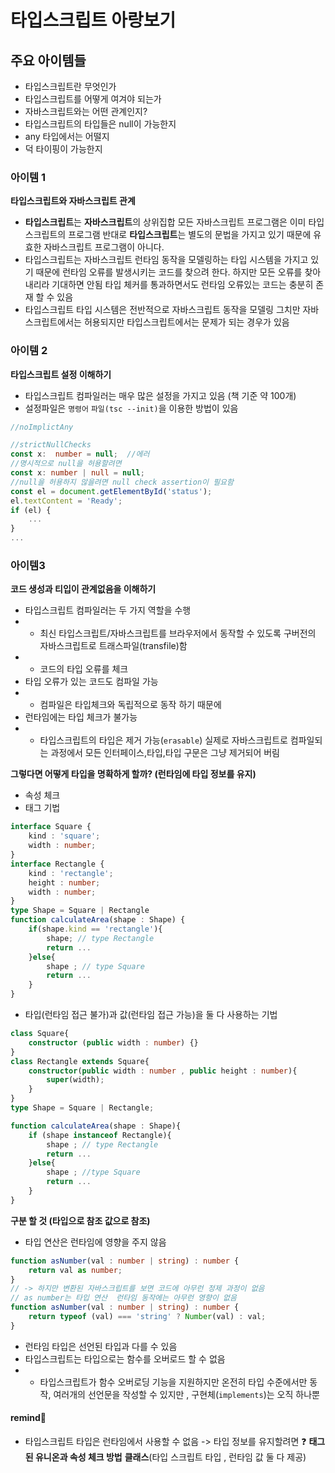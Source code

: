 # 타입스크립트 아랑보기 

## 주요 아이템들 
- 타입스크립트란 무엇인가
- 타입스크립트를 어떻게 여겨야 되는가
- 자바스크립트와는 어떤 관계인지?
- 타입스크립트의 타입들은 null이 가능한지
- any 타입에서는 어떨지
- 덕 타이핑이 가능한지 

### 아이템 1
**타입스크립트와 자바스크립트 관계**
- **타입스크립트**는 **자바스크립트**의 상위집합
모든 자바스크립트 프로그램은 이미 타입스크립트의 프로그램 
반대로 **타입스크립트**는 별도의 문법을 가지고 있기 때문에 유효한 자바스크립트 프로그램이 아니다.
- 타입스크립트는 자바스크립트 런타임 동작을 모델링하는 타입 시스템을 가지고 있기 때문에 런타임 오류를 발생시키는 코드를 찾으려 한다.
하지만 모든 오류를 찾아내리라 기대하면 안됨 
타입 체커를 통과하면서도 런타임 오류있는 코드는 충분히 존재 할 수 있음
- 타입스크립트 타입 시스템은 전반적으로 자바스크립트 동작을 모델링
그치만 자바스크립트에서는 허용되지만 타입스크립트에서는 문제가 되는 경우가 있음

### 아이템 2 
**타입스크립트 설정 이해하기**
- 타입스크립트 컴파일러는 매우 많은 설정을 가지고 있음 (책 기준 약 100개)
- 설정파일은 `명령어`  `파일(tsc --init)`을 이용한 방법이 있음
``` typescript
//noImplictAny

//strictNullChecks
const x:  number = null;  //에러
//명시적으로 null을 허용할려면
const x: number | null = null;
//null을 허용하지 않을려면 null check assertion이 필요함
const el = document.getElementById('status');
el.textContent = 'Ready';
if (el) {
    ...
}
...
```

### 아이템3 
**코드 생성과 티입이 관계없음을 이해하기**
- 타입스크립트 컴파일러는 두 가지 역할을 수행
- - 최신 타입스크립트/자바스크립트를 브라우저에서 동작할 수 있도록 구버전의 자바스크립트로 트래스파일(transfile)함
- - 코드의 타입 오류를 체크
- 타입 오류가 있는 코드도 컴파일 가능 
- - 컴파일은 타입체크와 독립적으로 동작 하기 때문에
- 런타임에는 타입 체크가 불가능
- - 타입스크립트의 타입은 제거 가능(`erasable`)
실제로 자바스크립트로 컴파일되는 과정에서 모든 인터페이스,타입,타입 구문은 그냥 제거되어 버림

**그렇다면 어떻게 타입을 명확하게 할까?
(런타임에 타입 정보를 유지)**
- 속성 체크
- 태그 기법
```typescript
interface Square {
    kind : 'square';
    width : number;
}
interface Rectangle {
    kind : 'rectangle';
    height : number;
    width : number;
}
type Shape = Square | Rectangle
function calculateArea(shape : Shape) {
    if(shape.kind == 'rectangle'){
        shape; // type Rectangle
        return ...
    }else{
        shape ; // type Square
        return ...
    }
}
```
- 타입(런타임 접근 불가)과 값(런타임 접근 가능)을 둘 다 사용하는 기법
``` typescript
class Square{
    constructor (public width : number) {}
}
class Rectangle extends Square{
    constructor(public width : number , public height : number){
        super(width);
    }
}
type Shape = Square | Rectangle;

function calculateArea(shape : Shape){
    if (shape instanceof Rectangle){
        shape ; // type Rectangle
        return ...
    }else{
        shape ; //type Square
        return ...
    }
}

```
**구분 할 것 (타입으로 참조 값으로 참조)**

- 타입 연산은 런타임에 영향을 주지 않음
``` typescript
function asNumber(val : number | string) : number {
    return val as number;
}
// -> 하지만 변환된 자바스크립트를 보면 코드에 아무런 정제 과정이 없음
// as number는 타입 연산  런타임 동작에는 아무런 영향이 없음
function asNumber(val : number | string) : number {
    return typeof (val) === 'string' ? Number(val) : val;
}
```
- 런타임 타입은 선언된 타입과 다를 수 있음
- 타입스크립트는 타입으로는 함수를 오버로드 할 수 없음
- - 타입스크립트가 함수 오버로딩 기능을 지원하지만 온전히 타입 수준에서만 동작, 여러개의 선언문을 작성할 수 있지만 , 구현체(`implements`)는 오직 하나뿐

#### remind🙏
- 타입스크립트 타입은 런타임에서 사용할 수 없음 
-> 타입 정보를 유지할려면 ❓
**태그된 유니온과 속성 체크 방법**
**클래스**(타입 스크립트 타입 , 런타임 값 둘 다 제공)